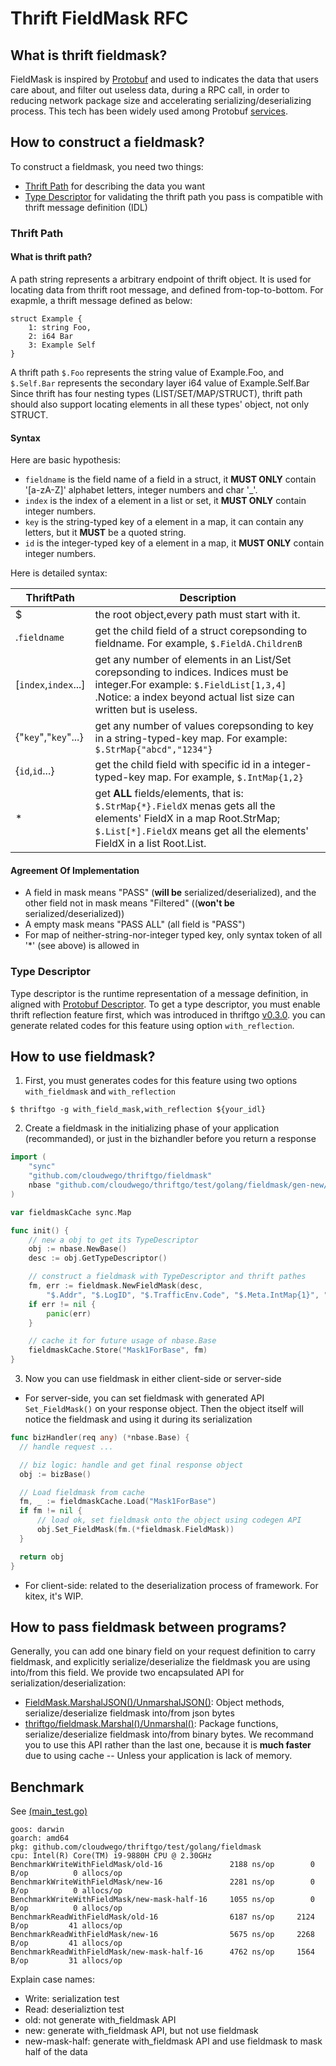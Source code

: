 <!--
 Copyright 2023 CloudWeGo Authors
 
 Licensed under the Apache License, Version 2.0 (the "License");
 you may not use this file except in compliance with the License.
 You may obtain a copy of the License at
 
     http://www.apache.org/licenses/LICENSE-2.0
 
 Unless required by applicable law or agreed to in writing, software
 distributed under the License is distributed on an "AS IS" BASIS,
 WITHOUT WARRANTIES OR CONDITIONS OF ANY KIND, either express or implied.
 See the License for the specific language governing permissions and
 limitations under the License.
-->
# Thrift FieldMask RFC

## What is thrift fieldmask?
FieldMask is inspired by [Protobuf](https://protobuf.dev/reference/protobuf/google.protobuf/#field-mask) and used to indicates the data that users care about, and filter out useless data, during a RPC call, in order to reducing network package size and accelerating serializing/deserializing process. This tech has been widely used among Protobuf [services](https://netflixtechblog.com/practical-api-design-at-netflix-part-1-using-protobuf-fieldmask-35cfdc606518).

## How to construct a fieldmask?
To construct a fieldmask, you need two things: 
 - [Thrift Path](#thrift-path) for describing the data you want
 - [Type Descriptor](#type-descriptor) for validating the thrift path you pass is compatible with thrift message definition (IDL)

### Thrift Path

#### What is thrift path?
A path string represents a arbitrary endpoint of thrift object. It is used for locating data from thrift root message, and defined from-top-to-bottom.
For exapmle, a thrift message defined as below:
```thrift
struct Example {
    1: string Foo,
    2: i64 Bar
    3: Example Self
}
```
A thrift path `$.Foo` represents the string value of Example.Foo, and `$.Self.Bar` represents the secondary layer i64 value of Example.Self.Bar
Since thrift has four nesting types (LIST/SET/MAP/STRUCT), thrift path should also support locating elements in all these types' object, not only STRUCT.

#### Syntax
Here are basic hypothesis:
- `fieldname` is the field name of a field in a struct, it **MUST ONLY** contain '[a-zA-Z]' alphabet letters, integer numbers and char '_'.
- `index` is the index of a element in a list or set, it **MUST ONLY** contain integer numbers.
- `key` is the string-typed key of a element in a map, it can contain any letters, but it **MUST** be a quoted string.
- `id` is the integer-typed key of a element in a map, it **MUST ONLY** contain integer numbers.

Here is detailed syntax:
<!--StartFragment--><byte-sheet-html-origin data-id="1700208276535" data-version="4" data-is-embed="true" data-grid-line-hidden="false" data-copy-type="col">
ThriftPath | Description
-- | --
$ | the root object,every path must start with it.
.`fieldname` | get the child field of a struct corepsonding to fieldname. For example, `$.FieldA.ChildrenB`
[`index`,`index`...] | get any number of elements in an List/Set corepsonding to indices. Indices must be integer.For example: `$.FieldList[1,3,4]` .Notice: a index beyond actual list size can written but is useless.
{"`key`","`key`"...} | get any number of values corepsonding to key in a string-typed-key map. For example: `$.StrMap{"abcd","1234"}` 
{`id`,`id`...} | get the child field with specific id in a integer-typed-key map. For example, `$.IntMap{1,2}` 
\* | get **ALL** fields/elements, that is: `$.StrMap{*}.FieldX` menas gets all the elements' FieldX in a map Root.StrMap; `$.List[*].FieldX` means get all the elements' FieldX in a list Root.List. 
</byte-sheet-html-origin><!--EndFragment-->

#### Agreement Of Implementation
- A field in mask means "PASS" (**will be** serialized/deserialized),  and the other field not in mask means "Filtered" ((**won't be** serialized/deserialized))
- A empty mask means "PASS ALL" (all field is "PASS")
- For map of neither-string-nor-integer typed key, only syntax token of all '*' (see above) is allowed in

### Type Descriptor
Type descriptor is the runtime representation of a message definition, in aligned with [Protobuf Descriptor](https://github.com/protocolbuffers/protobuf/blob/main/src/google/protobuf/descriptor.proto). To get a type descriptor, you must enable thrift reflection feature first, which was introduced in thriftgo [v0.3.0](https://github.com/cloudwego/thriftgo/pull/83). you can generate related codes for this feature using option `with_reflection`.

## How to use fieldmask?
1. First, you must generates codes for this feature using two options `with_fieldmask` and `with_reflection`
```
$ thriftgo -g with_field_mask,with_reflection ${your_idl}
```
2. Create a fieldmask in the initializing phase of your application (recommanded), or just in the bizhandler before you return a response
```go
import (
	"sync"
	"github.com/cloudwego/thriftgo/fieldmask"
	nbase "github.com/cloudwego/thriftgo/test/golang/fieldmask/gen-new/base"
)

var fieldmaskCache sync.Map

func init() {
	// new a obj to get its TypeDescriptor
	obj := nbase.NewBase()
    desc := obj.GetTypeDescriptor()

	// construct a fieldmask with TypeDescriptor and thrift pathes
	fm, err := fieldmask.NewFieldMask(desc,
		"$.Addr", "$.LogID", "$.TrafficEnv.Code", "$.Meta.IntMap{1}", "$.Meta.StrMap{\"1234\"}", "$.Meta.List[1]", "$.Meta.Set[1]")
	if err != nil {
		panic(err)
	}

	// cache it for future usage of nbase.Base
	fieldmaskCache.Store("Mask1ForBase", fm)
}
```
3. Now you can use fieldmask in either client-side or server-side
  - For server-side, you can set fieldmask with generated API `Set_FieldMask()` on your response object. Then the object itself will notice the fieldmask and using it during its serialization
  ```go
  func bizHandler(req any) (*nbase.Base) {
    // handle request ...

	// biz logic: handle and get final response object
	obj := bizBase()

	// Load fieldmask from cache
	fm, _ := fieldmaskCache.Load("Mask1ForBase")
	if fm != nil {
		// load ok, set fieldmask onto the object using codegen API
		obj.Set_FieldMask(fm.(*fieldmask.FieldMask))
	}

	return obj
  }
  ```
  - For client-side: related to the deserialization process of framework. For kitex, it's WIP.

## How to pass fieldmask between programs?
Generally, you can add one binary field on your request definition to carry fieldmask, and explicitly serialize/deserialize the fieldmask you are using into/from this field. We provide two encapsulated API for serialization/deserialization:
- [FieldMask.MarshalJSON()/UnmarshalJSON()](serdes.go): Object methods, serialize/deserialize fieldmask into/from json bytes
- [thriftgo/fieldmask.Marshal()/Unmarshal()](serdes.go): Package functions, serialize/deserialize fieldmask into/from binary bytes. We recommand you to use this API rather than the last one, because it is **much faster** due to using cache -- Unless your application is lack of memory.


## Benchmark
See [(main_test.go)](../test/golang/fieldmask/main_test.go)
```
goos: darwin
goarch: amd64
pkg: github.com/cloudwego/thriftgo/test/golang/fieldmask
cpu: Intel(R) Core(TM) i9-9880H CPU @ 2.30GHz
BenchmarkWriteWithFieldMask/old-16         	     2188 ns/op	       0 B/op	       0 allocs/op
BenchmarkWriteWithFieldMask/new-16         	     2281 ns/op	       0 B/op	       0 allocs/op
BenchmarkWriteWithFieldMask/new-mask-half-16     1055 ns/op	       0 B/op	       0 allocs/op
BenchmarkReadWithFieldMask/old-16                6187 ns/op	    2124 B/op	      41 allocs/op
BenchmarkReadWithFieldMask/new-16                5675 ns/op	    2268 B/op	      41 allocs/op
BenchmarkReadWithFieldMask/new-mask-half-16      4762 ns/op	    1564 B/op	      31 allocs/op
```
Explain case names:
- Write: serialization test
- Read: deserializtion test
- old: not generate with_fieldmask API
- new: generate with_fieldmask API, but not use fieldmask
- new-mask-half: generate with_fieldmask API and use fieldmask to mask half of the data